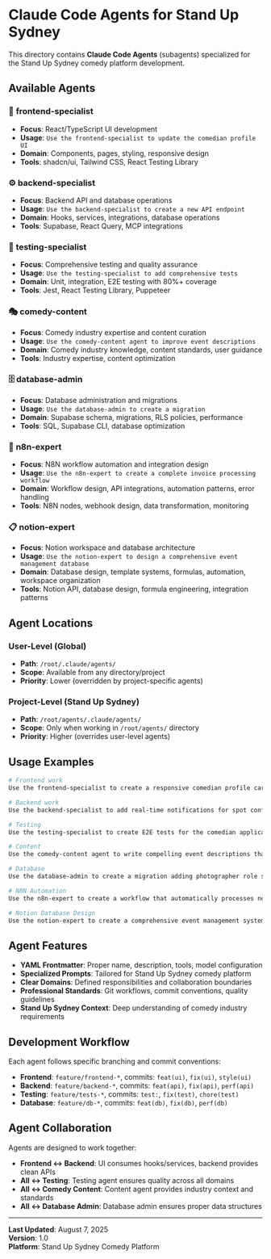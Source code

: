 # Claude Code Agents for Stand Up Sydney

This directory contains **Claude Code Agents** (subagents) specialized for the Stand Up Sydney comedy platform development.

## Available Agents

### 🎨 **frontend-specialist**
- **Focus**: React/TypeScript UI development
- **Usage**: `Use the frontend-specialist to update the comedian profile UI`
- **Domain**: Components, pages, styling, responsive design
- **Tools**: shadcn/ui, Tailwind CSS, React Testing Library

### ⚙️ **backend-specialist** 
- **Focus**: Backend API and database operations
- **Usage**: `Use the backend-specialist to create a new API endpoint`
- **Domain**: Hooks, services, integrations, database operations
- **Tools**: Supabase, React Query, MCP integrations

### 🧪 **testing-specialist**
- **Focus**: Comprehensive testing and quality assurance
- **Usage**: `Use the testing-specialist to add comprehensive tests`
- **Domain**: Unit, integration, E2E testing with 80%+ coverage
- **Tools**: Jest, React Testing Library, Puppeteer

### 🎭 **comedy-content**
- **Focus**: Comedy industry expertise and content curation
- **Usage**: `Use the comedy-content agent to improve event descriptions`
- **Domain**: Comedy industry knowledge, content standards, user guidance
- **Tools**: Industry expertise, content optimization

### 🗄️ **database-admin**
- **Focus**: Database administration and migrations
- **Usage**: `Use the database-admin to create a migration`
- **Domain**: Supabase schema, migrations, RLS policies, performance
- **Tools**: SQL, Supabase CLI, database optimization

### 🔄 **n8n-expert**
- **Focus**: N8N workflow automation and integration design
- **Usage**: `Use the n8n-expert to create a complete invoice processing workflow`
- **Domain**: Workflow design, API integrations, automation patterns, error handling
- **Tools**: N8N nodes, webhook design, data transformation, monitoring

### 📋 **notion-expert**
- **Focus**: Notion workspace and database architecture
- **Usage**: `Use the notion-expert to design a comprehensive event management database`
- **Domain**: Database design, template systems, formulas, automation, workspace organization
- **Tools**: Notion API, database design, formula engineering, integration patterns

## Agent Locations

### User-Level (Global)
- **Path**: `/root/.claude/agents/`
- **Scope**: Available from any directory/project
- **Priority**: Lower (overridden by project-specific agents)

### Project-Level (Stand Up Sydney)
- **Path**: `/root/agents/.claude/agents/`
- **Scope**: Only when working in `/root/agents/` directory
- **Priority**: Higher (overrides user-level agents)

## Usage Examples

```bash
# Frontend work
Use the frontend-specialist to create a responsive comedian profile card component

# Backend work  
Use the backend-specialist to add real-time notifications for spot confirmations

# Testing
Use the testing-specialist to create E2E tests for the comedian application workflow

# Content
Use the comedy-content agent to write compelling event descriptions that attract audiences

# Database
Use the database-admin to create a migration adding photographer role support

# N8N Automation
Use the n8n-expert to create a workflow that automatically processes new comedian applications

# Notion Database Design
Use the notion-expert to create a comprehensive event management system with performer tracking
```

## Agent Features

- **YAML Frontmatter**: Proper name, description, tools, model configuration
- **Specialized Prompts**: Tailored for Stand Up Sydney comedy platform
- **Clear Domains**: Defined responsibilities and collaboration boundaries
- **Professional Standards**: Git workflows, commit conventions, quality guidelines
- **Stand Up Sydney Context**: Deep understanding of comedy industry requirements

## Development Workflow

Each agent follows specific branching and commit conventions:
- **Frontend**: `feature/frontend-*`, commits: `feat(ui)`, `fix(ui)`, `style(ui)`
- **Backend**: `feature/backend-*`, commits: `feat(api)`, `fix(api)`, `perf(api)` 
- **Testing**: `feature/tests-*`, commits: `test:`, `fix(test)`, `chore(test)`
- **Database**: `feature/db-*`, commits: `feat(db)`, `fix(db)`, `perf(db)`

## Agent Collaboration

Agents are designed to work together:
- **Frontend ↔ Backend**: UI consumes hooks/services, backend provides clean APIs
- **All ↔ Testing**: Testing agent ensures quality across all domains
- **All ↔ Comedy Content**: Content agent provides industry context and standards
- **All ↔ Database Admin**: Database admin ensures proper data structures

---

**Last Updated**: August 7, 2025  
**Version**: 1.0  
**Platform**: Stand Up Sydney Comedy Platform